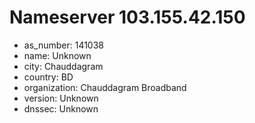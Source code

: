 # Nameserver 103.155.42.150

* as_number: 141038
* name: Unknown
* city: Chauddagram
* country: BD
* organization: Chauddagram Broadband
* version: Unknown
* dnssec: Unknown
